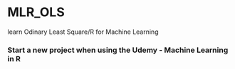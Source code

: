 # MLR_OLS
learn Odinary Least Square/R for Machine Learning
### Start a new project when using the Udemy - Machine Learning in R

